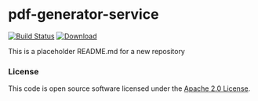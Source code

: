 
# pdf-generator-service

[![Build Status](https://travis-ci.org/hmrc/pdf-generator-service.svg?branch=master)](https://travis-ci.org/hmrc/pdf-generator-service) [ ![Download](https://api.bintray.com/packages/hmrc/releases/pdf-generator-service/images/download.svg) ](https://bintray.com/hmrc/releases/pdf-generator-service/_latestVersion)

This is a placeholder README.md for a new repository

### License

This code is open source software licensed under the [Apache 2.0 License]("http://www.apache.org/licenses/LICENSE-2.0.html").
    